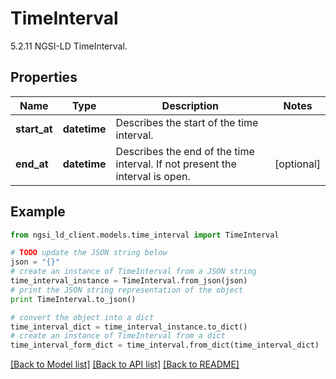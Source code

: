 # TimeInterval

5.2.11 NGSI-LD TimeInterval. 

## Properties
Name | Type | Description | Notes
------------ | ------------- | ------------- | -------------
**start_at** | **datetime** | Describes the start of the time interval.  | 
**end_at** | **datetime** | Describes the end of the time interval. If not present the interval is open.  | [optional] 

## Example

```python
from ngsi_ld_client.models.time_interval import TimeInterval

# TODO update the JSON string below
json = "{}"
# create an instance of TimeInterval from a JSON string
time_interval_instance = TimeInterval.from_json(json)
# print the JSON string representation of the object
print TimeInterval.to_json()

# convert the object into a dict
time_interval_dict = time_interval_instance.to_dict()
# create an instance of TimeInterval from a dict
time_interval_form_dict = time_interval.from_dict(time_interval_dict)
```
[[Back to Model list]](../README.md#documentation-for-models) [[Back to API list]](../README.md#documentation-for-api-endpoints) [[Back to README]](../README.md)


